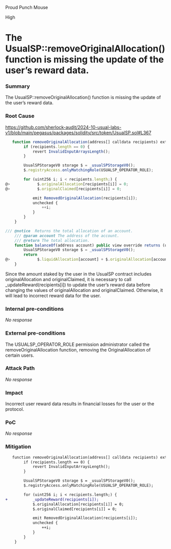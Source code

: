 Proud Punch Mouse

High

# The UsualSP::removeOriginalAllocation() function is missing the update of the user’s reward data.

### Summary

The UsualSP::removeOriginalAllocation() function is missing the update of the user’s reward data.

### Root Cause

https://github.com/sherlock-audit/2024-10-usual-labs-v1/blob/main/pegasus/packages/solidity/src/token/UsualSP.sol#L367
```javascript
   function removeOriginalAllocation(address[] calldata recipients) external {
        if (recipients.length == 0) {
            revert InvalidInputArraysLength();
        }

        UsualSPStorageV0 storage $ = _usualSPStorageV0();
        $.registryAccess.onlyMatchingRole(USUALSP_OPERATOR_ROLE);

        for (uint256 i; i < recipients.length;) {
@>            $.originalAllocation[recipients[i]] = 0;
@>            $.originalClaimed[recipients[i]] = 0;

            emit RemovedOriginalAllocation(recipients[i]);
            unchecked {
                ++i;
            }
        }
    }
```

```javascript
/// @notice  Returns the total allocation of an account.
    /// @param account The address of the account.
    /// @return The total allocation.
    function balanceOf(address account) public view override returns (uint256) {
        UsualSPStorageV0 storage $ = _usualSPStorageV0();
        return
@>            $.liquidAllocation[account] + $.originalAllocation[account] - $.originalClaimed[account];
    }
```
Since the amount staked by the user in the UsualSP contract includes originalAllocation and originalClaimed, it is necessary to call _updateReward(recipients[i]) to update the user’s reward data before changing the values of originalAllocation and originalClaimed. Otherwise, it will lead to incorrect reward data for the user.


### Internal pre-conditions

_No response_

### External pre-conditions

The USUALSP_OPERATOR_ROLE permission administrator called the removeOriginalAllocation function, removing the OriginalAllocation of certain users.

### Attack Path

_No response_

### Impact

Incorrect user reward data results in financial losses for the user or the protocol.

### PoC

_No response_

### Mitigation

```diff
   function removeOriginalAllocation(address[] calldata recipients) external {
        if (recipients.length == 0) {
            revert InvalidInputArraysLength();
        }

        UsualSPStorageV0 storage $ = _usualSPStorageV0();
        $.registryAccess.onlyMatchingRole(USUALSP_OPERATOR_ROLE);

        for (uint256 i; i < recipients.length;) {
+           _updateReward(recipients[i]);            
            $.originalAllocation[recipients[i]] = 0;
            $.originalClaimed[recipients[i]] = 0;

            emit RemovedOriginalAllocation(recipients[i]);
            unchecked {
                ++i;
            }
        }
    }
```